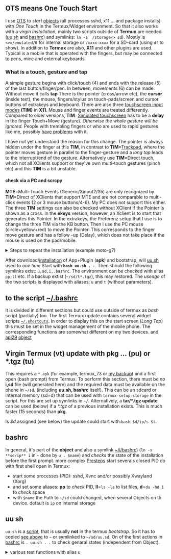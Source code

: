 ## OTS means One Touch Start
I use [OTS](https://github.com/termux/termux-float/issues/37#issuecomment-916777123) to _start_ 
[objects](https://github.com/RalfWerner/integrated-process/tree/master/README.md#IP-objects) (all processes sshd, x11 ... and package installs) with _One Touch_ in the Termux/Widget environment. So that it also works with a _virgin Installation_, mainly two scripts outside of **Termux** are needed ([uu.sh](#uu-sh) and [bashrc](#bashrc)) and symlinks: `ln -s  /storage<> sd`). Mostly is `<>=/emulated/0` for internal storage or `/xxxx-xxxx` for a SD-card (using `df` to show). In addition to **Termux** are also, **X11** and other plugins are used. Typical is a mobile that is operated with the fingers, but may be connected to pens, mice and external keyboards.
### What is a touch, gesture and tap
A simple gesture begins with click/touch (4) and ends with the release (5) of the last button/finger/pen. In between, movements (6) can be made. Without move it calls **tap** There is the pointer (cross/arrow etc), the **cursor** (inside text), the mouse, fingers/stylus on touch-pads/screen and cursor buttons of extrakeys and keyboard. There are also three [touchscreen input modes](https://github.com/RalfWerner/integrated-process/assets/45426380/33e9aba1-d308-4d89-94a5-d28c805416f3) **(TIM)** in **X11**. Mouse and finger events are treated differently. Compared to older versions, **TIM**=[Simulated touchscreen](https://github.com/RalfWerner/integrated-process/assets/45426380/729a95a5-47ac-469e-91bc-b022f28ad3ba) has to be a **delay** in the finger Touch+Move (gesture). _Otherwise the whole gesture will be ignored._ People with trembling fingers or who are used to rapid gestures like me, possibly [have problems](https://github.com/RalfWerner/integrated-process/assets/45426380/4465d174-916f-46b0-870c-98b08ae3525b) with it.

I have not yet understood the reason for this change. The pointer is always hidden under the finger at this **TIM**, in contrast to **TIM**=[Trackpad](https://github.com/RalfWerner/integrated-process/assets/45426380/7754b5d3-b590-441c-b1c3-c315b982bcd0), where the pointer moves gesture in parallel to the finger-gesture and a _long tap_  leads to the interrupt/end of the gesture. Alternatively use **TIM**=Direct touch, which not all XClients support or they've own multi-touch gestures (pinch etc) and this **TIM** is a bit unstable.
#### check via a PC and scrcpy
**MTE**=Multi-Touch Events (Generic/Xinput2/35) are only recognized by **TIM**=Direct of XClients that support MTE and are not comparable to multi-click events (2 or 3 mouse buttons/4-6). My PC does not support this either.
The three **TIM** settings can also be checked without XClient if the Pointer is shown as a cross. In the **ekeys** version, however, an Xclient is to start that generates this Pointer. In the extrakeys, the Preferenz setup that I use is to change the three TIM via the KB button. Then I use the PC mouse (circle+yellow+red) to move the Pointer. This corresponds to the finger move gesture and has a follow -up (Delay), which does not take place if the mouse is used on the pad/mobile.

<details><summary> Steps to repeat the installation (example moto-g7) </summary>

1. The required installation data must be saved or downloaded in the Android environment. They contain the required apps/plugins, the `uu.sh` script (in **apk**) and object data with `bashrc` (in **ip**).
2. Install the Termux app (in **apk**), open (bootstrap), allow the memory to be authorized and update the packages with `pkg up -y`. All 5 _"Questions"_ should be confirmed with Enter. [Virgin](#virgin-termux-vt-update-with-pkg--pu-or-tgz-tu)-Termux is thus ready to work as a basis with 3300 files in `~/u` and the permission to` ~/sd`.
3. The expansion of the plugins and packages left in `~` is carried out with:`bash <>/uu.sh . -` (below). At least the APK: **api** and one XServer (here **x11a**) are installed, if necessary. When archives/backups available, one of them can _now_ be installed. Otherwise the packages of **ssh** and other usefull base tools will be installed, which are then about 5225 files in `~/u`.
The three apps: **app+API+X11** without the sources now needs: 311+7.3+14.5=333 MB on the device. This can be 10-20 times larger due to the package requirements of an object. However, it is sufficient as a good Linux terminal.
If the argument `-` is left out or replaced by an object name (default **ip**), this is set up as a link `~/i` in which is `ln -s i/bashrc .bashrc` for new terminal that installs all packages needs by the object.
</details>

After download/[installation](https://github.com/termux/termux-app/blob/master/README.md#Installation) of App+Plugin (**apk**) and bootstrap, will [uu.sh](#uu-sh) used to _one time_ Start with **`bash uu.sh . -`**. Then should the following symlinks exist: `u,sd,i,.bashrc`. The environment can be checked with alias `pp;ll` etc. If a backup extist (`~/sd/t*.tgz`), this may restored. The _useage_ of the two scripts is displayed with aliases: `u` and `t` (without parameters).
## to the script [~/.bashrc](#bashrc)
It is divided in different sections but could use outside of termux as _bash_ script (partially) too. The first Termux update contains several widget scripts [`~/.shortcuts`](https://github.com/RalfWerner/integrated-process/blob/master/bashrc#L35#L38). In order to display this on the start screen (_Long Tap_) this must be set in the widget management of the mobile phone. The corresponding functions are somewhat different on my two devices. and [api29](https://github.com/RalfWerner/integrated-process/blob/master/api29#install-api) [object](https://github.com/RalfWerner/integrated-process/tree/master/api29/#packages)
## Virgin Termux (vt) update with pkg ... (pu) or *.tgz (tu)
This requires a `*.apk` (for example, termux_73 or [my backup](https://www.dropbox.com/s/ug071qoox8gwf1c/ip.zip?dl=0)) and a first open (bash prompt) from Termux.
To perform this section, there must be _no_ **i,sd** file (will generated here) and the required data must be available on the phone in `~/sd`. (including **uu.sh, bashrc** itself).
This can be an sdcard or internal memory (sd=d) that can be used with `termux-setup-storage` in the script. For this are set up symlinks in `~/`.
Alternatively, a **tar/*.tgz update** can be used (below) if a _*.tgz_ of a previous installation exists. This is much faster (15 seconds) than **pkg**.

Is _$d_ assigned (see below) the update could start with:`bash $d/ip/s $t`.
## bashrc
In general, it's part of the **object** and also a symlink [~/i/bashrc](https://github.com/RalfWerner/integrated-process/blob/master/api29/bashrc#L1#L51)) (`ln -s **sd/ip** i` in `~` done by `u . $name`) and _checks_ the state of the installation before the first prompt. more complex [Presteps]([~/sd/ip/bashrc](https://github.com/RalfWerner/integrated-process/blob/master/bashrc#L1#L51)) start severals closed PID do with first shell open in Termux:
- start some processes (PID): sshd, Xvnc and/or possibly Xwayland (Xorg)
- and set some aliases: **pp** to _check_ PID, **ll**=`ls -la` to list files, **d**=`du -hd 1` to _check_ space
- with `$name` the Path to `~/sd` could changed, when several Objects on th device. default is `ip` on internal storage
## uu sh
`uu.sh` is a [script](https://github.com/RalfWerner/integrated-process/blob/master), that is usually **not** in the termux _bootstrap_. So it has to copied [see above](#ots-means-one-touch-start) to `~` or symlinked to `~/sd/uu.sd`. On of the first actions in [bashrc](#bashrc) is `. uu.sh . .` to check genaral states (independent from Object).
<details><summary> various test functions with alias u </summary>

since PATH also contains `:.`, **t** is enough to call `bash ~.bashrc $@`. Without parameter,_usage help_ is displayed or else the described function is executed.
The two scripts parts listed above are ignored. **s** is legible, so here are just a few special features:
- API dialogs/functions (need the installation of _api_ plugin) started with `t d` (termux only)
- LAN/DISPLAY adresses is estimated by the second parameter (without is **DISPLAY=:1** and Xvnc as Xserver the default)
- The third (second) parameter (above) identify a keychar like **d** (above) or **tgz** or files
## tgz backup of termux installation
With `t tgz` you see a separat _usage help_.The most important function is to produce `~/sd/t.tgz` from`~/..`. The process can take 8 to 80 minutes. Subsequently, however, the Termux state can be quickly restored (above) if another Virgin-Termux is used or reinitialized after `rm -r ../*`. 
Since then **~/sd** is no longer known you have to use the 
path _d=/storage/6533-6333/; t=t_ in `tar -xzf $d/$t.tgz -C ..`.
## further funktions of alias u
"Elf-Check" is basically a script (part of the bootloop process) that separates the executables from the rest of the data into $ prefix and supplements Symlink.txt with these references.
This does not change anything at the _bootstrap_, but can be used for all TargetsDK. In contrast to Android-10 and update flowered, only one Symlink is necessary.
</details>
